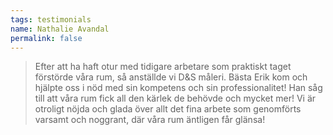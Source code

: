 ```yaml
---
tags: testimonials
name: Nathalie Avandal
permalink: false
---
```


> Efter att ha haft otur med tidigare arbetare som praktiskt taget förstörde våra rum, så anställde vi D&S måleri. Bästa Erik kom och hjälpte oss i nöd med sin kompetens och sin professionalitet! Han såg till att våra rum fick all den kärlek de behövde och mycket mer! Vi är otroligt nöjda och glada över allt det fina arbete som genomförts varsamt och noggrant, där våra rum äntligen får glänsa!
